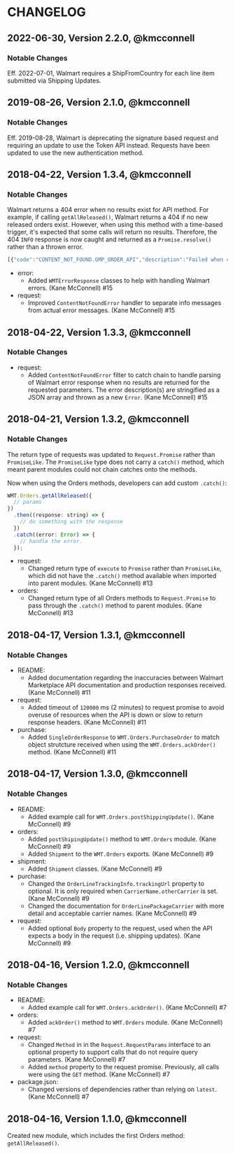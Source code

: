 # CHANGELOG

## 2022-06-30, Version 2.2.0, @kmcconnell

### Notable Changes

Eff. 2022-07-01, Walmart requires a ShipFromCountry for each line item submitted
via Shipping Updates.

## 2019-08-26, Version 2.1.0, @kmcconnell

### Notable Changes

Eff. 2019-08-28, Walmart is deprecating the signature based request and requiring
an update to use the Token API instead. Requests have been updated to use the
new authentication method.

## 2018-04-22, Version 1.3.4, @kmcconnell

### Notable Changes

Walmart returns a 404 error when no results exist for API method. For example, if
calling `getAllReleased()`, Walmart returns a 404 if no new released orders exist.
However, when using this method with a time-based trigger, it's expected that some
calls will return no results. Therefore, the 404 `INFO` response is now caught and
returned as a `Promise.resolve()` rather than a thrown error.

```javascript
[{"code":"CONTENT_NOT_FOUND.GMP_ORDER_API","description":"Failed when called getAllOrders. Orders not found for given search parameters"}]
```

- error:
  - Added `WMTErrorResponse` classes to help with handling Walmart errors.
    (Kane McConnell) #15
- request:
  - Improved `ContentNotFoundError` handler to separate info messages
    from actual error messages. (Kane McConnell) #15

## 2018-04-22, Version 1.3.3, @kmcconnell

### Notable Changes

- request:
  - Added `ContentNotFoundError` filter to catch chain to handle parsing of Walmart
    error response when no results are returned for the requested parameters. The
    error description(s) are stringified as a JSON array and thrown as a new `Error`.
    (Kane McConnell) #15

## 2018-04-21, Version 1.3.2, @kmcconnell

### Notable Changes

The return type of requests was updated to `Request.Promise` rather than `PromiseLike`.
The `PromiseLike` type does not carry a `catch()` method, which meant parent modules
could not chain catches onto the methods.

Now when using the Orders methods, developers can add custom `.catch()`:

```javascript
WMT.Orders.getAllReleased({
  // params
})
  .then((response: string) => {
    // do something with the response
  })
  .catch((error: Error) => {
    // handle the error.
  });
```

- request:
  - Changed return type of `execute` to `Promise` rather than `PromiseLike`,
    which did not have the `.catch()` method available when imported into parent
    modules. (Kane McConnell) #13
- orders:
  - Changed return type of all Orders methods to `Request.Promise` to pass through
    the `.catch()` method to parent modules. (Kane McConnell) #13

## 2018-04-17, Version 1.3.1, @kmcconnell

### Notable Changes

- README:
  - Added documentation regarding the inaccuracies between Walmart Marketplace API
    documentation and production responses received. (Kane McConnell) #11
- request:
  - Added timeout of `120000` ms (2 minutes) to request promise to avoid overuse of
    resources when the API is down or slow to return response headers.
    (Kane McConnell) #11
- purchase:
  - Added `SingleOrderResponse` to `WMT.Orders.PurchaseOrder` to match object
    strutcture received when using the `WMT.Orders.ackOrder()` method.
    (Kane McConnell) #11

## 2018-04-17, Version 1.3.0, @kmcconnell

### Notable Changes

- README:
  - Added example call for `WMT.Orders.postShippingUpdate()`. (Kane McConnell) #9
- orders:
  - Added `postShipingUpdate()` method to `WMT.Orders` module. (Kane McConnell) #9
  - Added `Shipment` to the `WMT.Orders` exports. (Kane McConnell) #9
- shipment:
  - Added `Shipment` classes. (Kane McConnell) #9
- purchase:
  - Changed the `OrderLineTrackingInfo.trackingUrl` property to optional. It is only
    required when `CarrierName.otherCarrier` is set. (Kane McConnell) #9
  - Changed the documentation for `OrderLinePackageCarrier` with more detail and
    acceptable carrier names. (Kane McConnell) #9
- request:
  - Added optional `Body` property to the request, used when the API expects a
    body in the request (i.e. shipping updates). (Kane McConnell) #9

## 2018-04-16, Version 1.2.0, @kmcconnell

### Notable Changes

- README:
  - Added example call for `WMT.Orders.ackOrder()`. (Kane McConnell) #7
- orders:
  - Added `ackOrder()` method to `WMT.Orders` module. (Kane McConnell) #7
- request:
  - Changed `Method` in in the `Request.RequestParams` interface to an optional
    property to support calls that do not require query parameters.
    (Kane McConnell) #7
  - Added `method` property to the request promise. Previously, all calls were using
    the `GET` method. (Kane McConnell) #7
- package.json:
  - Changed versions of dependencies rather than relying on `latest`.
    (Kane McConnell) #7

## 2018-04-16, Version 1.1.0, @kmcconnell

Created new module, which includes the first Orders method: `getAllReleased()`.

